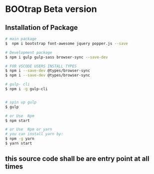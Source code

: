 # BOOtrap Beta version

## Installation of Package

```bash
# main package
$  npm i bootstrap font-awesome jquery popper.js --save

# Development package
$ npm i gulp gulp-sass browser-sync --save-dev

# FOR VSCODE USERS INSTALL TYPES
$ npm i --save-dev @types/browser-sync
$ npm i --save-dev @types/browser-sync

# gulp- cli
$ npm i -g gulp-cli


# spin up gulp
$ gulp

# or Use  Npm
$ npm start

# or Use  Npm or yarn
# you can install yarn by:
$ npm -g yarn
$ yarn start
```

## this source code shall be are entry point at all times
